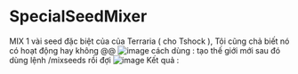 # SpecialSeedMixer
MIX 1 vài seed đặc biệt của của Terraria ( cho Tshock ), Tôi cũng chả biết nó có hoạt động hay không @@
![image](https://github.com/user-attachments/assets/c4a42b45-6cb1-4ae2-9846-c9ec5f76fcc1)
cách dùng :
tạo thế giới mới
sau đó dùng lệnh
/mixseeds
rồi đợi
![image](https://github.com/user-attachments/assets/7039abd7-30f3-40ed-9c27-5d63ea243bf4)
Kết quả :


